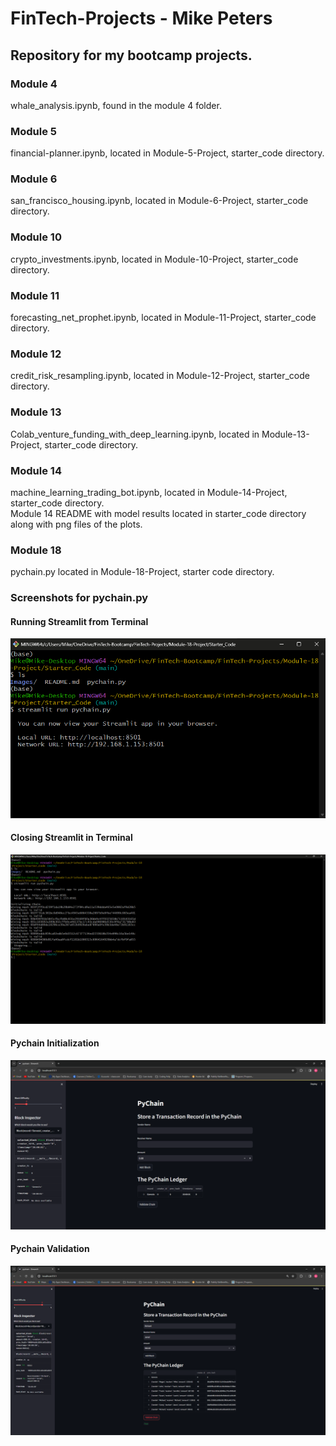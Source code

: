 # FinTech-Projects - Mike Peters
## Repository for my bootcamp projects.

### Module 4
whale_analysis.ipynb, found in the module 4 folder.
### Module 5
financial-planner.ipynb, located in Module-5-Project, starter_code directory.
### Module 6
san_francisco_housing.ipynb, located in Module-6-Project, starter_code directory.
### Module 10
crypto_investments.ipynb, located in Module-10-Project, starter_code directory.
### Module 11
forecasting_net_prophet.ipynb, located in Module-11-Project, starter_code directory.

### Module 12
credit_risk_resampling.ipynb, located in Module-12-Project, starter_code directory.
### Module 13
Colab_venture_funding_with_deep_learning.ipynb, located in Module-13-Project, starter_code directory.

### Module 14
machine_learning_trading_bot.ipynb, located in Module-14-Project, starter_code directory.\
Module 14 README with model results located in starter_code directory along with png files of the plots.

### Module 18
pychain.py located in Module-18-Project, starter code directory.
### Screenshots for pychain.py
#### Running Streamlit from Terminal 
![{Running Streamlit from Terminal}](<Module-18-Project/Starter_Code/Terminal_screenshot.png>)
#### Closing Streamlit in Terminal
![{Closing Streamlit in Terminal}](<Module-18-Project/Starter_Code/Terminal_post_run.png>)
#### Pychain Initialization
![{Pychain Initialization}](<Module-18-Project/Starter_Code/Pychain_setup.png>)
#### Pychain Validation
![{Pychain Validation}](<Module-18-Project/Starter_Code/Pychain_validation.png>)

